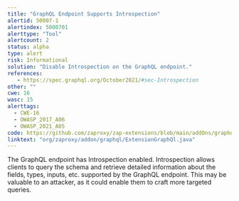 ```yaml
---
title: "GraphQL Endpoint Supports Introspection"
alertid: 50007-1
alertindex: 5000701
alerttype: "Tool"
alertcount: 2
status: alpha
type: alert
risk: Informational
solution: "Disable Introspection on the GraphQL endpoint."
references:
   - https://spec.graphql.org/October2021/#sec-Introspection
other: ""
cwe: 16
wasc: 15
alerttags: 
  - CWE-16
  - OWASP_2017_A06
  - OWASP_2021_A05
code: https://github.com/zaproxy/zap-extensions/blob/main/addOns/graphql/src/main/java/org/zaproxy/addon/graphql/ExtensionGraphQl.java
linktext: "org/zaproxy/addon/graphql/ExtensionGraphQl.java"
---
```

The GraphQL endpoint has Introspection enabled. Introspection allows clients to query the schema and retrieve detailed information about the fields, types, inputs, etc. supported by the GraphQL endpoint. This may be valuable to an attacker, as it could enable them to craft more targeted queries.
